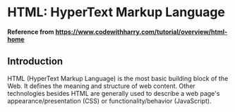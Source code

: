 # HTML: HyperText Markup Language

**Reference from https://www.codewithharry.com/tutorial/overview/html-home**


## Introduction


HTML (HyperText Markup Language) is the most basic building block of the Web. It defines the meaning and structure of web content. Other technologies besides HTML are generally used to describe a web page's appearance/presentation (CSS) or functionality/behavior (JavaScript).


